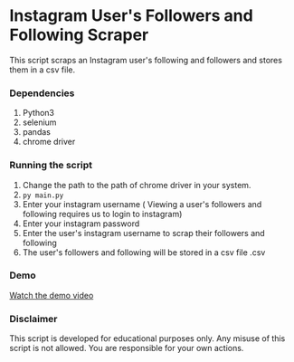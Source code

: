 # Instagram User's Followers and Following Scraper
This script scraps an Instagram user's following and followers and stores them in a csv file.

### Dependencies
1. Python3
1. selenium
1. pandas
1. chrome driver

### Running the script
1. Change the path to the path of chrome driver in your system.
1.  `py main.py`
1. Enter your instagram username ( Viewing a user's followers and following requires us to login to instagram)
1. Enter your instagram password
1. Enter the user's instagram username to scrap their followers and following
1. The user's followers and following will be stored in a csv file <username>.csv

### Demo
[Watch the demo video](https://drive.google.com/file/d/165eaVN8FsYdt5E2Ztkfrhfvl3DEvAT10/view?usp=sharing)

### Disclaimer
This script is developed for educational purposes only. Any misuse of this script is not allowed. You are responsible for your own actions.
